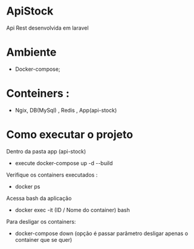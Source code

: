 
# ApiStock

Api Rest desenvolvida em laravel

# Ambiente

- Docker-compose;

# Conteiners :

- Ngix, DB(MySql) , Redis , App(api-stock)


# Como executar o projeto 

Dentro da pasta app (api-stock) 

- execute docker-compose up -d --build 

Verifique os containers executados :

- docker ps

Acessa bash da aplicação

- docker exec -it (ID / Nome do container) bash

Para desligar os containers:

- docker-compose down (opção é passar parâmetro desligar apenas o container que se quer)
